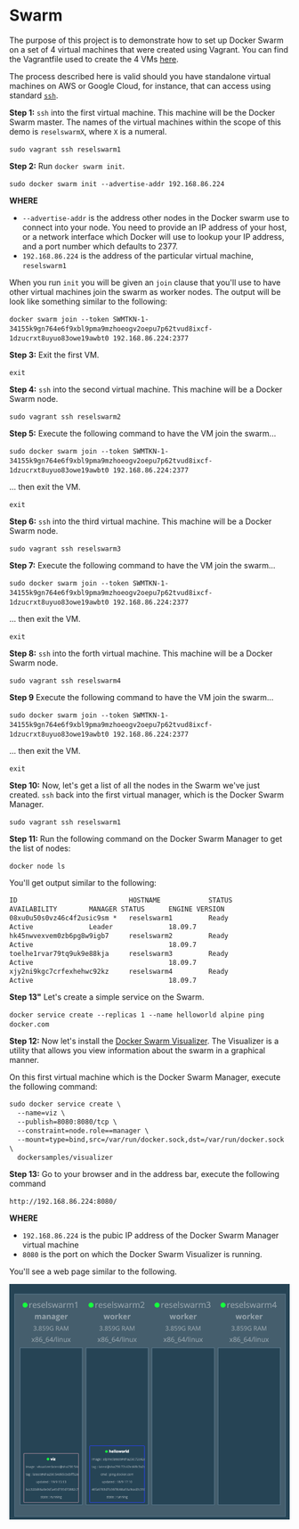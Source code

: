 # Swarm

The purpose of this project is to demonstrate how to set up Docker Swarm on a set of 4 virtual machines that were created using Vagrant. You can find
the Vagrantfile used to create the 4 VMs [here](Vagrantfile).

The process described here is valid should you have standalone virtual machines on AWS or Google Cloud, for instance,
that can access using standard [`ssh`](https://www.ssh.com/ssh/command/).

**Step 1:** `ssh` into the first virtual machine. This machine will be the Docker Swarm master. The names of the virtual machines
within the scope of this demo is `reselswarmX`, where `X` is a numeral.

`sudo vagrant ssh reselswarm1`

**Step 2:** Run `docker swarm init`. 

`sudo docker swarm init --advertise-addr 192.168.86.224`

**WHERE**

* `--advertise-addr` is the address other nodes in the Docker swarm use to connect into your node. You need to provide an IP address of your host, or a network
interface which Docker will use to lookup your IP address, and a port number which defaults to 2377.
* `192.168.86.224` is the address of the particular virtual machine, `reselswarm1`

When you run `init` you will be given an `join` clause that you'll use to have other virtual machines join the swarm as worker nodes. The output
will be look like something similar to the following:

`docker swarm join --token SWMTKN-1-34155k9gn764e6f9xbl9pma9mzhoeogv2oepu7p62tvud8ixcf-1dzucrxt8uyuo83owe19awbt0 192.168.86.224:2377`

**Step 3:** Exit the first VM.

`exit`

**Step 4:** `ssh` into the second virtual machine. This machine will be a Docker Swarm node.

`sudo vagrant ssh reselswarm2`

**Step 5:** Execute the following command to have the VM join the swarm...

`sudo docker swarm join --token SWMTKN-1-34155k9gn764e6f9xbl9pma9mzhoeogv2oepu7p62tvud8ixcf-1dzucrxt8uyuo83owe19awbt0 192.168.86.224:2377`

... then exit the VM.

`exit`

**Step 6:** `ssh` into the third virtual machine. This machine will be a Docker Swarm node.

`sudo vagrant ssh reselswarm3`

**Step 7:** Execute the following command to have the VM join the swarm...

`sudo docker swarm join --token SWMTKN-1-34155k9gn764e6f9xbl9pma9mzhoeogv2oepu7p62tvud8ixcf-1dzucrxt8uyuo83owe19awbt0 192.168.86.224:2377`

... then exit the VM.

`exit`

**Step 8:** `ssh` into the forth virtual machine. This machine will be a Docker Swarm node.

`sudo vagrant ssh reselswarm4`

**Step 9** Execute the following command to have the VM join the swarm...

`sudo docker swarm join --token SWMTKN-1-34155k9gn764e6f9xbl9pma9mzhoeogv2oepu7p62tvud8ixcf-1dzucrxt8uyuo83owe19awbt0 192.168.86.224:2377`

... then exit the VM.

`exit`

**Step 10:**  Now, let's get a list of all the nodes in the Swarm we've just created. `ssh` back into the first virtual manager, which is the Docker Swarm Manager.

`sudo vagrant ssh reselswarm1`
 
**Step 11:** Run the following command on the Docker Swarm Manager to get the list of nodes:
 
`docker node ls`
 
You'll get output similar to the following:
 
```text
ID                            HOSTNAME            STATUS              AVAILABILITY        MANAGER STATUS      ENGINE VERSION
08xu0u50s0vz46c4f2usic9sm *   reselswarm1         Ready               Active              Leader              18.09.7
hk45nwvexvem0zb6pg8w9igb7     reselswarm2         Ready               Active                                  18.09.7
toelhe1rvar79tq9uk9e88kja     reselswarm3         Ready               Active                                  18.09.7
xjy2ni9kgc7crfexhehwc92kz     reselswarm4         Ready               Active                                  18.09.7
```

**Step 13"** Let's create a simple service on the Swarm.

`docker service create --replicas 1 --name helloworld alpine ping docker.com`


**Step 12:** Now let's install the [Docker Swarm Visualizer](https://github.com/dockersamples/docker-swarm-visualizer).
The Visualizer is a utility that allows you view information about the swarm in a graphical manner.

On this first virtual machine which is the Docker Swarm Manager, execute the following command:

```text
sudo docker service create \
  --name=viz \
  --publish=8080:8080/tcp \
  --constraint=node.role==manager \
  --mount=type=bind,src=/var/run/docker.sock,dst=/var/run/docker.sock \
  dockersamples/visualizer
```

**Step 13:** Go to your browser and in the address bar, execute the following command

`http://192.168.86.224:8080/`

**WHERE**

* `192.168.86.224` is the pubic IP address of the Docker Swarm Manager virtual machine
* `8080` is the port on which the Docker Swarm Visualizer is running.

You'll see a web page similar to the following.

![Docker Swarm Visualizer](images/docker-visualizer.png)
